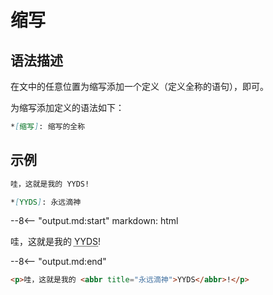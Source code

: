 # 缩写

## 语法描述

在文中的任意位置为缩写添加一个定义（定义全称的语句），即可。

为缩写添加定义的语法如下：

```markdown
*[缩写]: 缩写的全称
```

## 示例

```markdown
哇，这就是我的 YYDS!

*[YYDS]: 永远滴神
```

--8<-- "output.md:start"
    markdown: html
    <p>哇，这就是我的 <abbr title="永远滴神">YYDS</abbr>!</p>
  --8<-- "output.md:end"

```html
<p>哇，这就是我的 <abbr title="永远滴神">YYDS</abbr>!</p>
```

